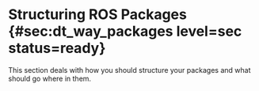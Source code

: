 # Structuring ROS Packages {#sec:dt_way_packages level=sec status=ready}

This section deals with how you should structure your packages and what should go where in them.



